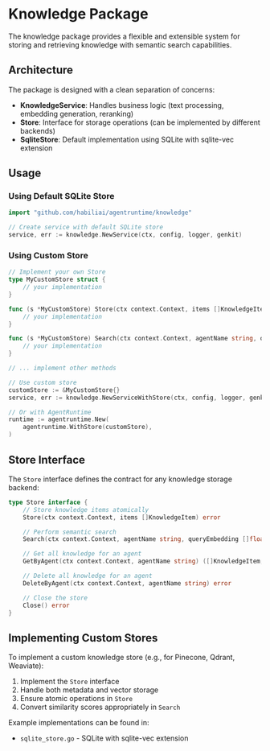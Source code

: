 # Knowledge Package

The knowledge package provides a flexible and extensible system for storing and retrieving knowledge with semantic search capabilities.

## Architecture

The package is designed with a clean separation of concerns:

- **KnowledgeService**: Handles business logic (text processing, embedding generation, reranking)
- **Store**: Interface for storage operations (can be implemented by different backends)
- **SqliteStore**: Default implementation using SQLite with sqlite-vec extension

## Usage

### Using Default SQLite Store

```go
import "github.com/habiliai/agentruntime/knowledge"

// Create service with default SQLite store
service, err := knowledge.NewService(ctx, config, logger, genkit)
```

### Using Custom Store

```go
// Implement your own Store
type MyCustomStore struct {
    // your implementation
}

func (s *MyCustomStore) Store(ctx context.Context, items []KnowledgeItem) error {
    // your implementation
}

func (s *MyCustomStore) Search(ctx context.Context, agentName string, queryEmbedding []float32, limit int) ([]KnowledgeSearchResult, error) {
    // your implementation
}

// ... implement other methods

// Use custom store
customStore := &MyCustomStore{}
service, err := knowledge.NewServiceWithStore(ctx, config, logger, genkit, customStore)

// Or with AgentRuntime
runtime := agentruntime.New(
    agentruntime.WithStore(customStore),
)
```

## Store Interface

The `Store` interface defines the contract for any knowledge storage backend:

```go
type Store interface {
    // Store knowledge items atomically
    Store(ctx context.Context, items []KnowledgeItem) error

    // Perform semantic search
    Search(ctx context.Context, agentName string, queryEmbedding []float32, limit int) ([]KnowledgeSearchResult, error)

    // Get all knowledge for an agent
    GetByAgent(ctx context.Context, agentName string) ([]KnowledgeItem, error)

    // Delete all knowledge for an agent
    DeleteByAgent(ctx context.Context, agentName string) error

    // Close the store
    Close() error
}
```

## Implementing Custom Stores

To implement a custom knowledge store (e.g., for Pinecone, Qdrant, Weaviate):

1. Implement the `Store` interface
2. Handle both metadata and vector storage
3. Ensure atomic operations in `Store`
4. Convert similarity scores appropriately in `Search`

Example implementations can be found in:

- `sqlite_store.go` - SQLite with sqlite-vec extension
